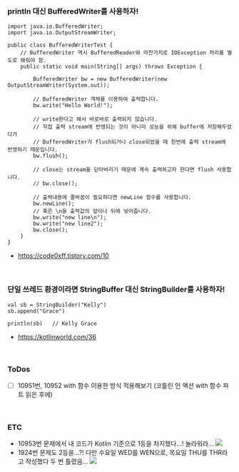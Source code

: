 ### println 대신 BufferedWriter를 사용하자!
```
import java.io.BufferedWriter;
import java.io.OutputStreamWriter;
 
public class BufferedWriterTest {
    // BufferedWriter 역시 BufferedReader와 마찬가지로 IOException 처리를 별도로 해줘야 함.
    public static void main(String[] args) throws Exception {

        BufferedWriter bw = new BufferedWriter(new OutputStreamWriter(System.out));
 
        // BufferedWriter 객체를 이용하여 출력합니다.
        bw.write("Hello World!");
 
        // write한다고 해서 바로바로 출력되지 않습니다.
        // 직접 출력 stream에 반영되는 것이 아니라 성능을 위해 buffer에 저장해두었다가
        // BufferedWriter가 flush되거나 close되었을 때 한번에 출력 stream에 반영하기 때문입니다.
        bw.flush();
 
        // close는 stream을 닫아버리기 때문에 계속 출력하고자 한다면 flush 사용합니다.
        // bw.close();
 
        // 출력내용에 줄바꿈이 필요하다면 newLine 함수를 사용합니다.
        bw.newLine();
        // 혹은 \n을 출력값의 앞이나 뒤에 넣어줍니다.
        bw.write("new line\n");
        bw.write("new line2");
        bw.close();
    }
} 

```

- https://code0xff.tistory.com/10

<br>

### 단일 쓰레드 환경이라면 StringBuffer 대신 StringBuilder를 사용하자!
```
val sb = StringBuilder("Kelly")
sb.append("Grace")

println(sb)   // Kelly Grace
```
- https://kotlinworld.com/36

<br>

### ToDos
- [ ] 10951번, 10952 with 함수 이용한 방식 적용해보기 (코틀린 인 액션 with 함수 파트 읽은 후에)


<br>

### ETC
- 10953번 문제에서 내 코드가 Kotlin 기준으로 1등을 차지했다...! 놀라워라...
    <img src="https://user-images.githubusercontent.com/52561963/156763917-6f6c60c6-1169-4665-a3d3-2c965140e973.png"/>
- 1924번 문제도 2등을...?! 다만 수요일 WED를 WEN으로, 목요일 THU를 THR라고 작성했다 두 번 틀렸음...
    <img src="https://user-images.githubusercontent.com/52561963/156909796-8f553a16-7c44-4c59-bd24-d6ab569f8d3f.png"/>